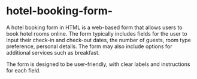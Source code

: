 # hotel-booking-form-

A hotel booking form in HTML is a web-based form that allows users to book hotel rooms online. The form typically includes fields for the user to input their check-in and check-out dates, the number of guests, room type preference, personal details. The form may also include options for additional services such as breakfast.

The form is designed to be user-friendly, with clear labels and instructions for each field. 

